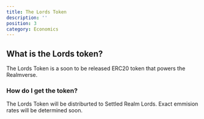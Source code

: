 ```yaml
---
title: The Lords Token
description: ''
position: 3
category: Economics
---
```


## What is the Lords token?

The Lords Token is a soon to be released ERC20 token that powers the Realmverse. 

### How do I get the token?

The Lords Token will be distriburted to Settled Realm Lords. Exact emmision rates will be determined soon.
